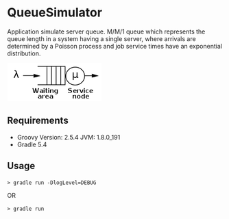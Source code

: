 # QueueSimulator
Application simulate server queue. M/M/1 queue which represents the queue 
length in a system having a single server, where arrivals are determined 
by a Poisson process and job service times have an exponential distribution.

![Alt text](img/mm1.png "M/M/1")

## Requirements
* Groovy Version: 2.5.4 JVM: 1.8.0_191
* Gradle 5.4

## Usage
```$xslt
> gradle run -DlogLevel=DEBUG
```

OR

```$xslt
> gradle run
```